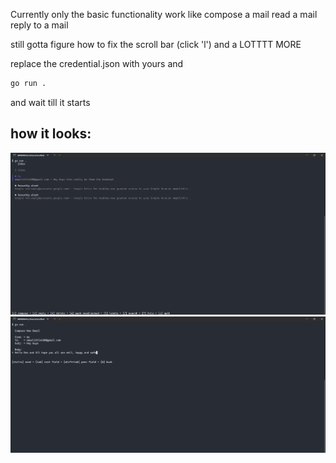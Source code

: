 Currently only the basic functionality work
like compose a mail
read a mail
reply to a mail

still gotta figure how to fix the scroll bar (click 'l')
and a LOTTTT MORE

replace the credential.json with yours and

```bash
go run .
```

and wait till it starts

## how it looks:

![inbox](./images/inbox.png)
![compose](./images/compose.png)
